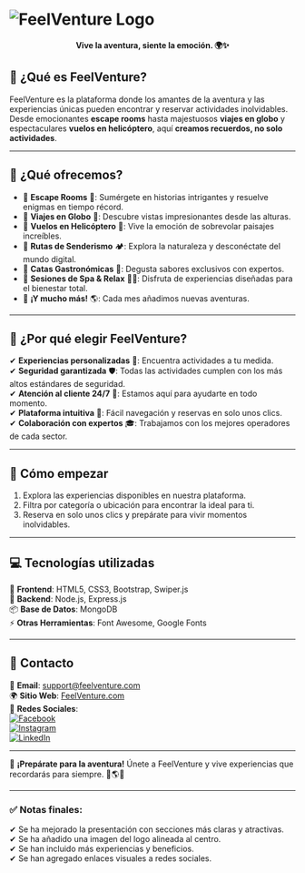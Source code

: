 # ![FeelVenture Logo](../assets/img/logo-feelventure.png)  
<p align="center">
  <b>Vive la aventura, siente la emoción. 🌍✨</b>
</p>  

## 📌 **¿Qué es FeelVenture?**  
FeelVenture es la plataforma donde los amantes de la aventura y las experiencias únicas pueden encontrar y reservar actividades inolvidables. Desde emocionantes **escape rooms** hasta majestuosos **viajes en globo** y espectaculares **vuelos en helicóptero**, aquí **creamos recuerdos, no solo actividades**.  

---

## 🌟 **¿Qué ofrecemos?**  

- 🔹 **Escape Rooms** 🧩: Sumérgete en historias intrigantes y resuelve enigmas en tiempo récord.  
- 🔹 **Viajes en Globo** 🎈: Descubre vistas impresionantes desde las alturas.  
- 🔹 **Vuelos en Helicóptero** 🚁: Vive la emoción de sobrevolar paisajes increíbles.  
- 🔹 **Rutas de Senderismo** 🏕️: Explora la naturaleza y desconéctate del mundo digital.  
- 🔹 **Catas Gastronómicas** 🍷: Degusta sabores exclusivos con expertos.  
- 🔹 **Sesiones de Spa & Relax** 💆‍♂️: Disfruta de experiencias diseñadas para el bienestar total.  
- 🔹 **¡Y mucho más!** 🌎: Cada mes añadimos nuevas aventuras.  

---

## 🚀 **¿Por qué elegir FeelVenture?**  

✔ **Experiencias personalizadas** 🎯: Encuentra actividades a tu medida.  
✔ **Seguridad garantizada** 🛡️: Todas las actividades cumplen con los más altos estándares de seguridad.  
✔ **Atención al cliente 24/7** 💬: Estamos aquí para ayudarte en todo momento.  
✔ **Plataforma intuitiva** 📱: Fácil navegación y reservas en solo unos clics.  
✔ **Colaboración con expertos** 🎓: Trabajamos con los mejores operadores de cada sector.  

---

## 📍 **Cómo empezar**  

1. Explora las experiencias disponibles en nuestra plataforma.  
2. Filtra por categoría o ubicación para encontrar la ideal para ti.  
3. Reserva en solo unos clics y prepárate para vivir momentos inolvidables.  

---

## 💻 **Tecnologías utilizadas**  

🚀 **Frontend**: HTML5, CSS3, Bootstrap, Swiper.js  
🔧 **Backend**: Node.js, Express.js  
📦 **Base de Datos**: MongoDB  
⚡ **Otras Herramientas**: Font Awesome, Google Fonts  

---

## 📩 **Contacto**  

📧 **Email**: support@feelventure.com  
🌍 **Sitio Web**: [FeelVenture.com](#)  
📱 **Redes Sociales**:  
[![Facebook](https://img.shields.io/badge/Facebook-1877F2?style=for-the-badge&logo=facebook&logoColor=white)](#)  
[![Instagram](https://img.shields.io/badge/Instagram-E4405F?style=for-the-badge&logo=instagram&logoColor=white)](#)  
[![LinkedIn](https://img.shields.io/badge/LinkedIn-0077B5?style=for-the-badge&logo=linkedin&logoColor=white)](#)  

---

📢 **¡Prepárate para la aventura!** Únete a FeelVenture y vive experiencias que recordarás para siempre. 🚀🌎✨  

---

### ✅ **Notas finales:**  
✔ Se ha mejorado la presentación con secciones más claras y atractivas.  
✔ Se ha añadido una imagen del logo alineada al centro.  
✔ Se han incluido más experiencias y beneficios.  
✔ Se han agregado enlaces visuales a redes sociales.  

